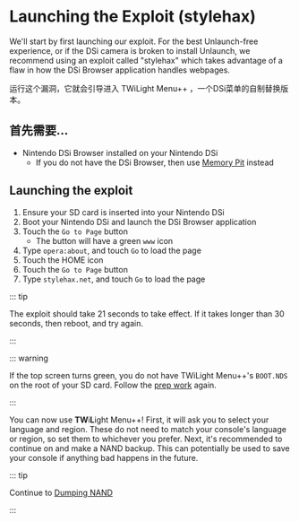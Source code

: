 # Launching the Exploit (stylehax)

We'll start by first launching our exploit. For the best Unlaunch-free experience, or if the DSi camera is broken to install Unlaunch, we recommend using an exploit called "stylehax" which takes advantage of a flaw in how the DSi Browser application handles webpages.

运行这个漏洞，它就会引导进入 TWiLight Menu++ ，一个DSi菜单的自制替换版本。

## 首先需要…

- Nintendo DSi Browser installed on your Nintendo DSi
  - If you do not have the DSi Browser, then use [Memory Pit](launching-the-exploit.html) instead

## Launching the exploit

1. Ensure your SD card is inserted into your Nintendo DSi
2. Boot your Nintendo DSi and launch the DSi Browser application
3. Touch the `Go to Page` button
   - The button will have a green `www` icon
4. Type `opera:about`, and touch `Go` to load the page
5. Touch the HOME icon
6. Touch the `Go to Page` button
7. Type `stylehax.net`, and touch `Go` to load the page

::: tip

The exploit should take 21 seconds to take effect. If it takes longer than 30 seconds, then reboot, and try again.

:::

::: warning

If the top screen turns green, you do not have TWiLight Menu++'s `BOOT.NDS` on the root of your SD card. Follow the [prep work](get-started.html#section-i-prep-work) again.

:::

You can now use **TW**i**L**ight Menu++! First, it will ask you to select your language and region. These do not need to match your console's language or region, so set them to whichever you prefer. Next, it's recommended to continue on and make a NAND backup. This can potentially be used to save your console if anything bad happens in the future.

::: tip

Continue to [Dumping NAND](dumping-nand.html)

:::
